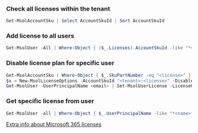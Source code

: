 ### Check all licenses within the tenant

```powershell
Get-MsolAccountSku | Select AccountSkuId | Sort AccountSkuId
```

### Add license to all users

```powershell
Get-MsolUser -All | Where-Object { ($_.Licenses).AccountSkuId -like "*<tenant>:<license>*" } | Set-MsolUserLicense -AddLicenses "<tenant>:<license>"
```

### Disable license plan for specific user

```powershell
Get-MsolAccountSku | Where-Object { $_.SkuPartNumber -eq "<license>" } | ForEach-Object { $_.ServiceStatus }
$x = New-MsolLicenseOptions -AccountSkuId "<tenant>:<license>" -DisabledPlans "<license>"
Get-MsolUser -UserPrincipalName <email> | Set-MsolUserLicense -LicenseOptions $x
```

### Get specific license from user

```powershell
Get-MsolUser -all | Where-Object { $_.UserPrincipalName -like "*<name>*" -and ($_.licenses).AccountSkuId -like "*<license>*" }
```

[Extra info about Microsoft 365 licenses](https://m365maps.com/)